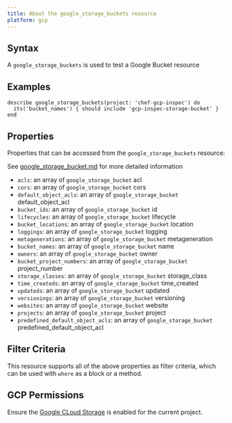 ```yaml
---
title: About the google_storage_buckets resource
platform: gcp
---
```


## Syntax
A `google_storage_buckets` is used to test a Google Bucket resource

## Examples
```
describe google_storage_buckets(project: 'chef-gcp-inspec') do
  its('bucket_names') { should include 'gcp-inspec-storage-bucket' }
end
```

## Properties
Properties that can be accessed from the `google_storage_buckets` resource:

See [google_storage_bucket.md](google_storage_bucket.md) for more detailed information
  * `acls`: an array of `google_storage_bucket` acl
  * `cors`: an array of `google_storage_bucket` cors
  * `default_object_acls`: an array of `google_storage_bucket` default_object_acl
  * `bucket_ids`: an array of `google_storage_bucket` id
  * `lifecycles`: an array of `google_storage_bucket` lifecycle
  * `bucket_locations`: an array of `google_storage_bucket` location
  * `loggings`: an array of `google_storage_bucket` logging
  * `metagenerations`: an array of `google_storage_bucket` metageneration
  * `bucket_names`: an array of `google_storage_bucket` name
  * `owners`: an array of `google_storage_bucket` owner
  * `bucket_project_numbers`: an array of `google_storage_bucket` project_number
  * `storage_classes`: an array of `google_storage_bucket` storage_class
  * `time_createds`: an array of `google_storage_bucket` time_created
  * `updateds`: an array of `google_storage_bucket` updated
  * `versionings`: an array of `google_storage_bucket` versioning
  * `websites`: an array of `google_storage_bucket` website
  * `projects`: an array of `google_storage_bucket` project
  * `predefined_default_object_acls`: an array of `google_storage_bucket` predefined_default_object_acl

## Filter Criteria
This resource supports all of the above properties as filter criteria, which can be used
with `where` as a block or a method.

## GCP Permissions

Ensure the [Google CLoud Storage](https://console.cloud.google.com/apis/library/storage-component.googleapis.com/) is enabled for the current project.
